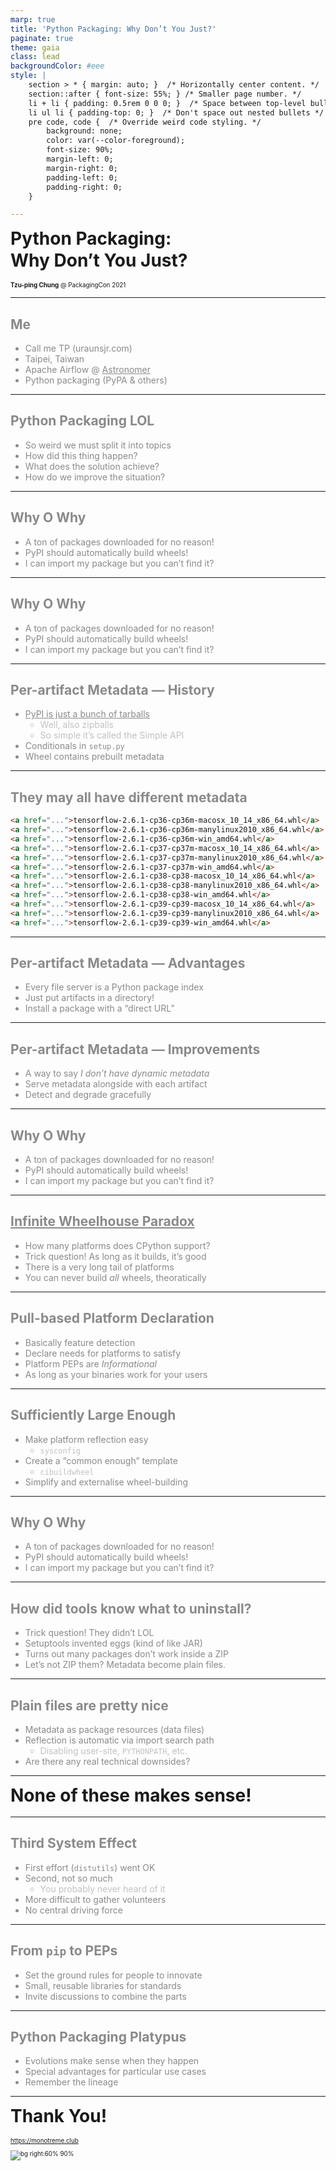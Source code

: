 ```yaml
---
marp: true
title: 'Python Packaging: Why Don’t You Just?'
paginate: true
theme: gaia
class: lead
backgroundColor: #eee
style: |
    section > * { margin: auto; }  /* Horizontally center content. */
    section::after { font-size: 55%; } /* Smaller page number. */
    li + li { padding: 0.5rem 0 0 0; }  /* Space between top-level bullets. */
    li ul li { padding-top: 0; }  /* Don't space out nested bullets */
    pre code, code {  /* Override weird code styling. */
        background: none;
        color: var(--color-foreground);
        font-size: 90%;
        margin-left: 0;
        margin-right: 0;
        padding-left: 0;
        padding-right: 0;
    }

---
```


<style scoped>
h1 { line-height: 1.25; margin: 0 0 1rem 0; }
</style>

# Python Packaging:<br>Why Don’t You Just?

**Tzu-ping Chung** @ PackagingCon 2021

<!--
Hello, my name is Tzu-ping, and I'm going to talk about Python packaging.
-->

---

## Me

- Call me TP (uraunsjr.com)
- Taipei, Taiwan
- Apache Airflow @ [Astronomer](https://www.astronomer.io/)
- Python packaging (PyPA & others)

<!--
As usual, here's a bit about myself. My name is close to impossible to pronounce unless you're a native Chinese speaker, so please just call me TP.

I live in Taipei, Taiwan, and currently work for Astronomer to maintain and develop Apache Airflow.

I'm also a Python packaging contributor and a member of the Python Packaging Authority, or PyPA.
-->

---

## Python Packaging LOL

- So weird we must split it into topics
- How did this thing happen?
- What does the solution achieve?
- How do we improve the situation?

<!--
Python packaging! People love to hate it.

But I guess you know where this is going. Python packaging is far from perfect, but I don't think it's correct to say it's WRONG. So I'm going to pick some topics where some people think Python packaging is doing wrong:

* What was the use case Python was trying to solve?
* Why did Python decide to go with that solution?
* What disadvantages the solution brought?
* Can we overcome it without breaking the original use case?
-->

---

## Why O Why

- A ton of packages downloaded for no reason!
- PyPI should automatically build wheels!
- I can import my package but you can’t find it?

<!--
So here are the topics I'm going to cover.

[NEXT SLIDE NOW!]
-->

---

<style scoped>
h2 { opacity: 50%; }
li { font-weight: bold; }
li:not(:nth-child(1)) { font-weight: normal; opacity: 50%; }
</style>

## Why O Why

- A ton of packages downloaded for no reason!
- PyPI should automatically build wheels!
- I can import my package but you can’t find it?

<!--
When pip resolves package versions, it sometimes needs to download multiple versions of a package. People get annoyed when it ends up downloading five versions of tensorflow and wasting 2 GB of network data.

Well, the behaviour is not "right" or "good", but first we need to figure out why pip chooses to do that, in order to come up with a sensible solution.
-->

---

## Per-artifact Metadata — History

- [PyPI is just a bunch of tarballs](https://dustingram.com/talks/2018/10/23/inside-the-cheeseshop/)
    - Well, also zipballs
    - So simple it’s called the Simple API
- Conditionals in `setup.py`
- Wheel contains prebuilt metadata

<!--
The reason why pip needs to download the whole tensorflow package to get dependency data is because those data, and all other metadata, are only available in the package.

Python packaging dates way before package installer is a thing. At the time, a package should be self-contained so you can distribute it on your website. And this became Python's package interchange format.

To make things worse, the de-facto "standard" build script for Python packages at the time is a Python file, setup.py, if you want to know DEFINITELY what dependencies a package has, the only way is to actually run that build script. So pip doesn't really have a choice but to download the entire package, because it does not know what data the build script would need.
-->

---

## They may all have different metadata

```html
<a href="...">tensorflow-2.6.1-cp36-cp36m-macosx_10_14_x86_64.whl</a>
<a href="...">tensorflow-2.6.1-cp36-cp36m-manylinux2010_x86_64.whl</a>
<a href="...">tensorflow-2.6.1-cp36-cp36m-win_amd64.whl</a>
<a href="...">tensorflow-2.6.1-cp37-cp37m-macosx_10_14_x86_64.whl</a>
<a href="...">tensorflow-2.6.1-cp37-cp37m-manylinux2010_x86_64.whl</a>
<a href="...">tensorflow-2.6.1-cp37-cp37m-win_amd64.whl</a>
<a href="...">tensorflow-2.6.1-cp38-cp38-macosx_10_14_x86_64.whl</a>
<a href="...">tensorflow-2.6.1-cp38-cp38-manylinux2010_x86_64.whl</a>
<a href="...">tensorflow-2.6.1-cp38-cp38-win_amd64.whl</a>
<a href="...">tensorflow-2.6.1-cp39-cp39-macosx_10_14_x86_64.whl</a>
<a href="...">tensorflow-2.6.1-cp39-cp39-manylinux2010_x86_64.whl</a>
<a href="...">tensorflow-2.6.1-cp39-cp39-win_amd64.whl</a>
```

<!--
This means that different binaries for one package, of one version, from one index, may require different dependencies.
-->

---

## Per-artifact Metadata — Advantages

- Every file server is a Python package index
- Just put artifacts in a directory!
- Install a package with a “direct URL”

<!--
But there are advatanges. Distributing Python packages is one of the simplest among ecosystems I've seen. Literally just a file server, or even a directory in a network drive is good enough. This makes collaboration extremely easy, it's extremely easy to push package usages inside an organisation.
-->

---

## Per-artifact Metadata — Improvements

- A way to say _I don’t have dynamic metadata_
- Serve metadata alongside with each artifact
- Detect and degrade gracefully

<!--
The solution is that, for binaries (or what Python people call wheels), metadata are static, so once pip downloads metadata, it knows exactly what to do. And we allow source archives (or what we can sdist) to optionally also use the same static format, so if pip downloads one of those, it does not need to run the build script.

We can also extend the Simple API, so if the server puts the package's metadata file under a special name. An installer can detect its existence, and avoid downloading the full package. This keeps the index simple.
-->

---

<style scoped>
h2 { opacity: 50%; }
li { font-weight: bold; }
li:not(:nth-child(2)) { font-weight: normal; opacity: 50%; }
</style>

## Why O Why

- A ton of packages downloaded for no reason!
- PyPI should automatically build wheels!
- I can import my package but you can’t find it?

<!--
We just talked about binaries a bit, and people complain about that as well. A lot of the Python users have come to expect being able to download binaries for everything, but sometimes those are just not available. For example, Python 3.10 was released like a month ago, but most of the projects out there still don't have wheels compatibile for it, so you need to build from source if you happened to just upgraded the base interpreter to 3.10. Why? OBVIOUSLY PyPI should just support it, right?

OK, so the main problem here is the cost. PyPI doesn't have (more) money because serving Python packages is expensive enough RIGHT NOW. But there are actually some technical issues as well...
-->

---

## [Infinite Wheelhouse Paradox](https://en.wikipedia.org/wiki/Hilbert%27s_paradox_of_the_Grand_Hotel)

- How many platforms does CPython support?
- Trick question! As long as it builds, it’s good
- There is a very long tail of platforms
- You can never build _all_ wheels, theoratically

<!--
Which I call Infinite Wheelhouse Paradox.

Python does not have the concept of support tiers, but whatever builds is "supported". So there's a very long tail of environments, some of them obscure, and some NOT OBSCURE but have interesting properties, like Android can't do multiprocessing properly, things like that. The possibilities are infinite.
-->

---

## Pull-based Platform Declaration

- Basically feature detection
- Declare needs for platforms to satisfy
- Platform PEPs are _Informational_
- As long as your binaries work for your users

<!--
This sounds awful, but is a good problem to have. Python being easy to build and run is one of the reasons it is so popular right now.

Instead of declaring what REAL-WORLD systems are supported, we create ABSTRACT DEFINITIONS that any system can CHOOSE to be. When a package is requested for installation, a tool can detect features like GLibC version, or whether pthread is available, to decide whether the environment fits a particular definition, and install a binary that SHOULD work.
-->

---

## Sufficiently Large Enough

- Make platform reflection easy
    - `sysconfig`
- Create a “common enough” template
    - `cibuildwheel`
- Simplify and externalise wheel-building

<!--
The modern development of pervasive CI availability also helps because those are essentially a definition what are "popular" platform people likely are looking for. So there's a tool called cibuildwheel you can set up on CI, and it will build your wheels for all the CI definitions you have.

This is what we do in engineering when we want infinite stuff, right? Infinity is impossible, but "sufficiently large" is practically good enough.
-->

---

<style scoped>
h2 { opacity: 50%; }
li { font-weight: bold; }
li:not(:nth-child(3)) { font-weight: normal; opacity: 50%; }
</style>

## Why O Why

- A ton of packages downloaded for no reason!
- PyPI should automatically build wheels!
- I can import my package but you can’t find it?

<!--
Next, how does pip know a package is installed or not? I copied a package to another place and pip says it's not installed or an older version is installed? The metadata storage system seems a bit wonky as well.
-->

---

## How did tools know what to uninstall?

- Trick question! They didn’t LOL
- Setuptools invented eggs (kind of like JAR)
- Turns out many packages don’t work inside a ZIP
- Let’s not ZIP them? Metadata become plain files.

<!--
We need to talk about how Python, the interpreter, manages packages. Or... how it doesn't.

Python packages are just a bunch of files and directories on disk. So for a long time, Python packaging tools literally CANNOT uninstall packages, unless you manually remove them yourself. And even THAT is difficult, because you can't even know what files were installed unless you read the source code, particularly setup.py.

So setuptools came up with an idea. Every package, is put inside a ZIP archive, called eggs, kind of like JARs on Java, that contains the source AND metadata, including a manifest of files. But a lot of packages out there aren't implemented well and have problems dealing with relative paths etc. in a ZIP, so eventually we got rid of the ZIP part, and just have flat files and directories.
-->

---

## Plain files are pretty nice

- Metadata as package resources (data files)
- Reflection is automatic via import search path
    - Disabling user-site, `PYTHONPATH`, etc.
- Are there any real technical downsides?

<!--
So yeah, metadata in Python are just files, and installing a package also installs a bunch of extra files that are logically a part of the package, although the package author never writes them.

But that's actually... good? Reading and writing plain files is a lot easier than maintaining a database interface, and this makes the metadata discovery logic exactly the same as Python's import logic, which is easier to both understand and maintain.
-->

---

# None of these makes sense!

<!--
OK, so now we know why those things happened, and they do kind of sound reasonable every step along the way now it's broken down like that. But it still does not really make sense they end up like this. Shouldn't we at some point, like, just shift course entirely? Take everything down and start all over? It's still mind-boggling why those little abnormities keep accomulating to this point.

AND YOU ARE RIGHT! It's still very weird.
-->

---

## Third System Effect

- First effort (`distutils`) went OK
- Second, not so much
    - You probably never heard of it
- More difficult to gather volunteers
- No central driving force

<!--
Again, going back in history. The first Python packaging implementation was a standard library module called distutils. It was kind of fine considering what was thought as best practice. But packaging paradigms change, so people start building things on it, like setuptools.

Gradually things get messy when you keep working on old old, so there was a drive to rewrite and consolidate things, called distutils2. But that didn't go as well, mainly because the scope was too big and it's difficult to get all the pieces in place in one shot while people are still using the old system. This is why Python packaging tools seem a bit of lagged behind, because the current tooling skipped an entire era.

This was when PyPA was created, and we want to avoid the mistakes. Instead of rewriting everything at once, things are done more iteratively. This feels slow since we need to more extensively discuss an addition to make sure it works within the existing boundaries, but is arguably faster in reality since we can roll out a usable thing when it's ready, instead of needing to implement more things from scratch and endure a long period before actually getting to the feature.
-->

---

## From `pip` to PEPs

- Set the ground rules for people to innovate
- Small, reusable libraries for standards
- Invite discussions to combine the parts

<!--
There are two parts to achieving this. First, we need to set up explicit rules, so new implementers don't need to copy pip bug-to-bug. Follow the standards, and if the standards and pip disagree, we fix pip. So we produced a bunch of PEPs describing how Python packaging currently works, and write a PEP for every new feature we want to add.

Second, we build libraries for common things. Traditionally, packaging tools are mostly monoliths, so new tools either need to rely on private API, or even just copy code, and we end up with a sort of Hynum's Law situation. This can be avoided if things are split into smaller pieces.
-->

---

## Python Packaging Platypus

- Evolutions make sense when they happen
- Special advantages for particular use cases
- Remember the lineage

<!--
So this is Python packaging! A while ago, I think at a PyCon I didn't attend, it's proposed that Python packaging should have a mascot, and a platypus seems like a perfect choice. It's weird to look, but everything it has makes sense and is needed, because evolution. It's super important to always remember the lineage, because things exist for a reason.
-->

---

<!-- _backgroundColor: #fff -->

<style scoped>
section { padding-right: 0 }
p { font-size: 70%; }
</style>

# Thank You!

https://monotreme.club

![bg right:60% 90%](https://monotreme.club/img/sticker.png)

<!-- And this is our platypus! That's all I have. Thank you! -->
